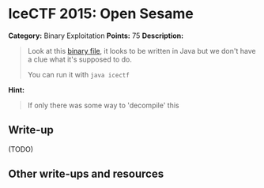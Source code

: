 # IceCTF 2015: Open Sesame

**Category:** Binary Exploitation
**Points:** 75
**Description:** 

> <p>Look at this <a target='_blank' href='/problem-static/stage2/binary/open_sesame/icectf.class'>binary file</a>, it looks to be written in Java but we don't have a clue what it's supposed to do.</p><p>You can run it with <code>java icectf <flag></code></p>

**Hint:**

> If only there was some way to 'decompile' this

## Write-up

(TODO)

## Other write-ups and resources

